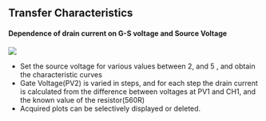 Transfer Characteristics
---

#### Dependence of drain current on G-S voltage and Source Voltage

![](https://fossasia.github.io/pslab-experiments/images/schematics/njfet.svg)

* Set the source voltage for various values between 2, and 5 , and obtain the characteristic curves
* Gate Voltage(PV2) is varied in steps, and for each step the drain current is calculated from the difference between voltages at PV1 and CH1, and the known value of the resistor(560R)
* Acquired plots can be selectively displayed or deleted.
